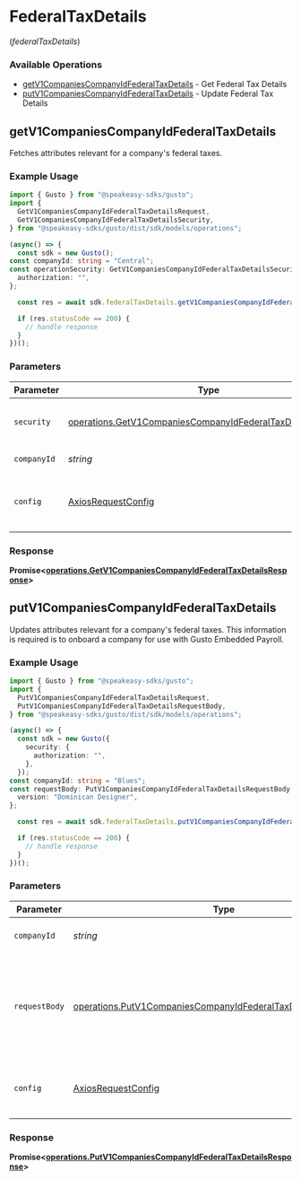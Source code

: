 # FederalTaxDetails
(*federalTaxDetails*)

### Available Operations

* [getV1CompaniesCompanyIdFederalTaxDetails](#getv1companiescompanyidfederaltaxdetails) - Get Federal Tax Details
* [putV1CompaniesCompanyIdFederalTaxDetails](#putv1companiescompanyidfederaltaxdetails) - Update Federal Tax Details

## getV1CompaniesCompanyIdFederalTaxDetails

Fetches attributes relevant for a company's federal taxes.

### Example Usage

```typescript
import { Gusto } from "@speakeasy-sdks/gusto";
import {
  GetV1CompaniesCompanyIdFederalTaxDetailsRequest,
  GetV1CompaniesCompanyIdFederalTaxDetailsSecurity,
} from "@speakeasy-sdks/gusto/dist/sdk/models/operations";

(async() => {
  const sdk = new Gusto();
const companyId: string = "Central";
const operationSecurity: GetV1CompaniesCompanyIdFederalTaxDetailsSecurity = {
  authorization: "",
};

  const res = await sdk.federalTaxDetails.getV1CompaniesCompanyIdFederalTaxDetails(operationSecurity, companyId);

  if (res.statusCode == 200) {
    // handle response
  }
})();
```

### Parameters

| Parameter                                                                                                                                  | Type                                                                                                                                       | Required                                                                                                                                   | Description                                                                                                                                |
| ------------------------------------------------------------------------------------------------------------------------------------------ | ------------------------------------------------------------------------------------------------------------------------------------------ | ------------------------------------------------------------------------------------------------------------------------------------------ | ------------------------------------------------------------------------------------------------------------------------------------------ |
| `security`                                                                                                                                 | [operations.GetV1CompaniesCompanyIdFederalTaxDetailsSecurity](../../models/operations/getv1companiescompanyidfederaltaxdetailssecurity.md) | :heavy_check_mark:                                                                                                                         | The security requirements to use for the request.                                                                                          |
| `companyId`                                                                                                                                | *string*                                                                                                                                   | :heavy_check_mark:                                                                                                                         | The UUID of the company                                                                                                                    |
| `config`                                                                                                                                   | [AxiosRequestConfig](https://axios-http.com/docs/req_config)                                                                               | :heavy_minus_sign:                                                                                                                         | Available config options for making requests.                                                                                              |


### Response

**Promise<[operations.GetV1CompaniesCompanyIdFederalTaxDetailsResponse](../../models/operations/getv1companiescompanyidfederaltaxdetailsresponse.md)>**


## putV1CompaniesCompanyIdFederalTaxDetails

Updates attributes relevant for a company's federal taxes. This information is required is to onboard a company for use with Gusto Embedded Payroll.

### Example Usage

```typescript
import { Gusto } from "@speakeasy-sdks/gusto";
import {
  PutV1CompaniesCompanyIdFederalTaxDetailsRequest,
  PutV1CompaniesCompanyIdFederalTaxDetailsRequestBody,
} from "@speakeasy-sdks/gusto/dist/sdk/models/operations";

(async() => {
  const sdk = new Gusto({
    security: {
      authorization: "",
    },
  });
const companyId: string = "Blues";
const requestBody: PutV1CompaniesCompanyIdFederalTaxDetailsRequestBody = {
  version: "Dominican Designer",
};

  const res = await sdk.federalTaxDetails.putV1CompaniesCompanyIdFederalTaxDetails(companyId, requestBody);

  if (res.statusCode == 200) {
    // handle response
  }
})();
```

### Parameters

| Parameter                                                                                                                                        | Type                                                                                                                                             | Required                                                                                                                                         | Description                                                                                                                                      |
| ------------------------------------------------------------------------------------------------------------------------------------------------ | ------------------------------------------------------------------------------------------------------------------------------------------------ | ------------------------------------------------------------------------------------------------------------------------------------------------ | ------------------------------------------------------------------------------------------------------------------------------------------------ |
| `companyId`                                                                                                                                      | *string*                                                                                                                                         | :heavy_check_mark:                                                                                                                               | The UUID of the company                                                                                                                          |
| `requestBody`                                                                                                                                    | [operations.PutV1CompaniesCompanyIdFederalTaxDetailsRequestBody](../../models/operations/putv1companiescompanyidfederaltaxdetailsrequestbody.md) | :heavy_minus_sign:                                                                                                                               | Attributes related to federal tax details that can be updated via this endpoint include:                                                         |
| `config`                                                                                                                                         | [AxiosRequestConfig](https://axios-http.com/docs/req_config)                                                                                     | :heavy_minus_sign:                                                                                                                               | Available config options for making requests.                                                                                                    |


### Response

**Promise<[operations.PutV1CompaniesCompanyIdFederalTaxDetailsResponse](../../models/operations/putv1companiescompanyidfederaltaxdetailsresponse.md)>**

